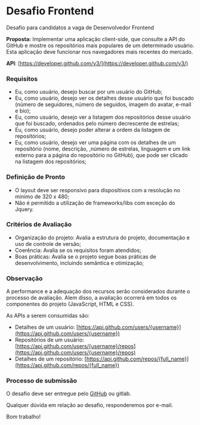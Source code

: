 # Desafio Frontend # 
Desafio para candidatos a vaga de Desenvolvedor Frontend

**Proposta:** 
Implementar uma aplicação client-side, que consulte a API do GitHub e mostre os repositórios mais populares de um determinado usuário. Esta aplicação deve funcionar nos navegadores mais recentes do mercado.

**API**: [https://developer.github.com/v3/](https://developer.github.com/v3/)

### **Requisitos** ###

* Eu, como usuário, desejo buscar por um usuário do GitHub;
* Eu, como usuário, desejo ver os detalhes desse usuário que foi buscado (número de seguidores, número de seguidos, imagem do avatar, e-mail e bio);
* Eu, como usuário, desejo ver a listagem dos repositórios desse usuário que foi buscado, ordenados pelo número decrescente de estrelas;
* Eu, como usuário, desejo poder alterar a ordem da listagem de repositórios;
* Eu, como usuário, desejo ver uma página com os detalhes de um repositório (nome, descrição, ,número de estrelas, linguagem e um link externo para a página do repositório no GitHub), que pode ser clicado na listagem dos repositórios;


### **Definição de Pronto** ###

* O layout deve ser responsivo para dispositivos com a resolução no mínimo de 320 x 480;
* Não é permitido a utilização de frameworks/libs com exceção do Jquery.

### **Critérios de Avaliação** ###

* Organização do projeto: Avalia a estrutura do projeto, documentação e uso de controle de versão;
* Coerência: Avalia se os requisitos foram atendidos;
* Boas práticas: Avalia se o projeto segue boas práticas de desenvolvimento, incluindo semântica e otimização;

### **Observação** ###
A performance e a adequação dos recursos serão considerados durante o processo de avaliação. Alem disso, a avaliação ocorrerá em todos os componentes do projeto (JavaScript, HTML e CSS).

As APIs a serem consumidas são:
* Detalhes de um usuário: [https://api.github.com/users/{username}](https://api.github.com/users/{username})
* Repositórios de um usuário: [https://api.github.com/users/{username}/repos](https://api.github.com/users/{username}/repos)
* Detalhes de um repositório: [https://api.github.com/repos/{full_name}](https://api.github.com/repos/{full_name})

### **Processo de submissão** ###

O desafio deve ser entregue pelo [GitHub](http://github.com/) ou gitlab.

Qualquer dúvida em relação ao desafio, responderemos por e-mail.

Bom trabalho!
